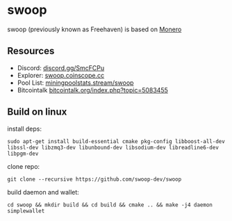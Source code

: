 # swoop

swoop (previously known as Freehaven) is based on [Monero](README_original.md)  

## Resources

- Discord: [discord.gg/SmcFCPu](https://discord.gg/SmcFCPu)
- Explorer: [swoop.coinscope.cc](https://swoop.coinscope.cc/)
- Pool List: [miningpoolstats.stream/swoop](https://miningpoolstats.stream/swoop)
- Bitcointalk [bitcointalk.org/index.php?topic=5083455](https://bitcointalk.org/index.php?topic=5083455)


## Build on linux

install deps:

`sudo apt-get install build-essential cmake pkg-config libboost-all-dev libssl-dev libzmq3-dev libunbound-dev libsodium-dev libreadline6-dev libpgm-dev`

clone repo:

`git clone --recursive https://github.com/swoop-dev/swoop`

build daemon and wallet:

`cd swoop && mkdir build && cd build && cmake .. && make -j4 daemon simplewallet`

